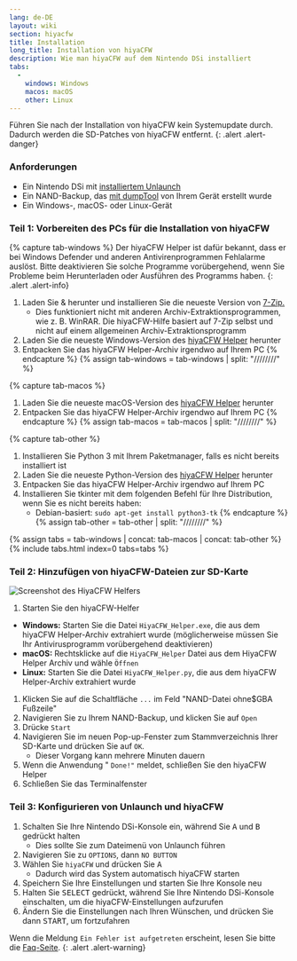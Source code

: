 ```yaml
---
lang: de-DE
layout: wiki
section: hiyacfw
title: Installation
long_title: Installation von hiyaCFW
description: Wie man hiyaCFW auf dem Nintendo DSi installiert
tabs:
  - 
    windows: Windows
    macos: macOS
    other: Linux
---
```


Führen Sie nach der Installation von hiyaCFW kein Systemupdate durch. Dadurch werden die SD-Patches von hiyaCFW entfernt.
{: .alert .alert-danger}

### Anforderungen
- Ein Nintendo DSi mit [installiertem Unlaunch](https://dsi.cfw.guide/installing-unlaunch)
- Ein NAND-Backup, das [mit dumpTool](https://dsi.cfw.guide/dumping-nand) von Ihrem Gerät erstellt wurde
- Ein Windows-, macOS- oder Linux-Gerät

### Teil 1: Vorbereiten des PCs für die Installation von hiyaCFW
{% capture tab-windows %}
Der hiyaCFW Helper ist dafür bekannt, dass er bei Windows Defender und anderen Antivirenprogrammen Fehlalarme auslöst. Bitte deaktivieren Sie solche Programme vorübergehend, wenn Sie Probleme beim Herunterladen oder Ausführen des Programms haben.
{: .alert .alert-info}

1. Laden Sie & herunter und installieren Sie die neueste Version von [7-Zip.](https://www.7-zip.org/download.html)
   - Dies funktioniert nicht mit anderen Archiv-Extraktionsprogrammen, wie z. B. WinRAR. Die hiyaCFW-Hilfe basiert auf 7-Zip selbst und nicht auf einem allgemeinen Archiv-Extraktionsprogramm
1. Laden Sie die neueste Windows-Version des [hiyaCFW Helper](https://github.com/mondul/HiyaCFW-Helper/releases) herunter
1. Entpacken Sie das hiyaCFW Helper-Archiv irgendwo auf Ihrem PC
{% endcapture %}
{% assign tab-windows = tab-windows | split: "////////" %}

{% capture tab-macos %}
1. Laden Sie die neueste macOS-Version des [hiyaCFW Helper](https://github.com/mondul/HiyaCFW-Helper/releases) herunter
1. Entpacken Sie das hiyaCFW Helper-Archiv irgendwo auf Ihrem PC
{% endcapture %}
{% assign tab-macos = tab-macos | split: "////////" %}

{% capture tab-other %}
1. Installieren Sie Python 3 mit Ihrem Paketmanager, falls es nicht bereits installiert ist
1. Laden Sie die neueste Python-Version des [hiyaCFW Helper](https://github.com/mondul/HiyaCFW-Helper/releases) herunter
1. Entpacken Sie das hiyaCFW Helper-Archiv irgendwo auf Ihrem PC
1. Installieren Sie tkinter mit dem folgenden Befehl für Ihre Distribution, wenn Sie es nicht bereits haben:
   - Debian-basiert: `sudo apt-get install python3-tk`
{% endcapture %}
{% assign tab-other = tab-other | split: "////////" %}

{% assign tabs = tab-windows | concat: tab-macos | concat: tab-other %}
{% include tabs.html index=0 tabs=tabs %}

### Teil 2: Hinzufügen von hiyaCFW-Dateien zur SD-Karte
![Screenshot des HiyaCFW Helfers](https://image.ibb.co/hhzKRL/Screen-Shot-2018-10-18-at-16-30-18.png)

1. Starten Sie den hiyaCFW-Helfer
  - **Windows:** Starten Sie die Datei `HiyaCFW_Helper.exe`, die aus dem hiyaCFW Helper-Archiv extrahiert wurde (möglicherweise müssen Sie Ihr Antivirusprogramm vorübergehend deaktivieren)
  - **macOS:** Rechtsklicke auf die `HiyaCFW_Helper` Datei aus dem HiyaCFW Helper Archiv und wähle `Öffnen`
  - **Linux:** Starten Sie die Datei `HiyaCFW_Helper.py`, die aus dem hiyaCFW Helper-Archiv extrahiert wurde
1. Klicken Sie auf die Schaltfläche `...` im Feld "NAND-Datei ohne$GBA Fußzeile"
1. Navigieren Sie zu Ihrem NAND-Backup, und klicken Sie auf `Open`
1. Drücke `Start`
1. Navigieren Sie im neuen Pop-up-Fenster zum Stammverzeichnis Ihrer SD-Karte und drücken Sie auf `OK`.
   - Dieser Vorgang kann mehrere Minuten dauern
1. Wenn die Anwendung " `Done!"` meldet, schließen Sie den hiyaCFW Helper
1. Schließen Sie das Terminalfenster

### Teil 3: Konfigurieren von Unlaunch und hiyaCFW
1. Schalten Sie Ihre Nintendo DSi-Konsole ein, während Sie <kbd class="face">A</kbd> und <kbd class="face">B</kbd> gedrückt halten
   - Dies sollte Sie zum Dateimenü von Unlaunch führen
1. Navigieren Sie zu `OPTIONS`, dann `NO BUTTON`
1. Wählen Sie `hiyaCFW` und drücken Sie <kbd class="face">A</kbd>
   - Dadurch wird das System automatisch hiyaCFW starten
1. Speichern Sie Ihre Einstellungen und starten Sie Ihre Konsole neu
1. Halten Sie <kbd>SELECT</kbd> gedrückt, während Sie Ihre Nintendo DSi-Konsole einschalten, um die hiyaCFW-Einstellungen aufzurufen
1. Ändern Sie die Einstellungen nach Ihren Wünschen, und drücken Sie dann <kbd>START</kbd>, um fortzufahren

Wenn die Meldung `Ein Fehler ist aufgetreten` erscheint, lesen Sie bitte die [Faq-Seite](faq?faq=why-do-i-get-an-error-has-occurred-message-when-booting-hiyacfw).
{: .alert .alert-warning}

